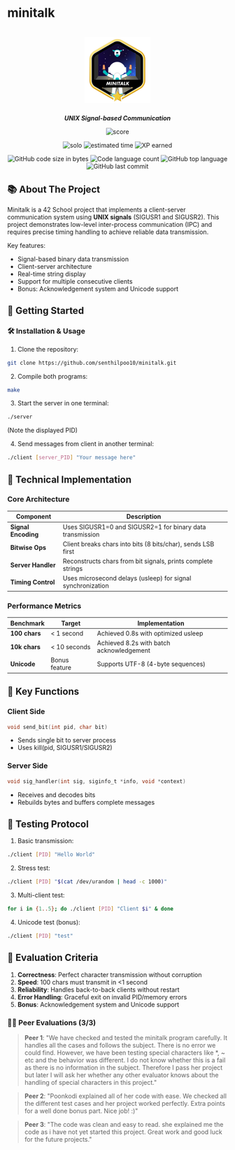 # minitalk
<h1 align="center">
	<img src="https://github.com/senthilpoo10/badges/blob/main/badges/minitalkm.png" />
</h1>

<p align="center">
	<b><i>UNIX Signal-based Communication</i></b><br>
</p>

<p align="center">
    <img alt="score" src="https://img.shields.io/badge/score-125%2F100-brightgreen" />
<p align="center">
    <img alt="solo" src="https://img.shields.io/badge/solo-yellow" />
    <img alt="estimated time" src="https://img.shields.io/badge/time%20spent-35%20hours-blue" />
    <img alt="XP earned" src="https://img.shields.io/badge/XP%20earned-312-orange" />
<p align="center">
	<img alt="GitHub code size in bytes" src="https://img.shields.io/github/languages/code-size/senthilpoo10/minitalk?color=lightblue" />
	<img alt="Code language count" src="https://img.shields.io/github/languages/count/senthilpoo10/minitalk?color=yellow" />
	<img alt="GitHub top language" src="https://img.shields.io/github/languages/top/senthilpoo10/minitalk?color=blue" />
	<img alt="GitHub last commit" src="https://img.shields.io/github/last-commit/senthilpoo10/minitalk?color=green" />
</p>

## 📚 About The Project

Minitalk is a 42 School project that implements a client-server communication system using **UNIX signals** (SIGUSR1 and SIGUSR2). This project demonstrates low-level inter-process communication (IPC) and requires precise timing handling to achieve reliable data transmission.

Key features:
- Signal-based binary data transmission
- Client-server architecture
- Real-time string display
- Support for multiple consecutive clients
- Bonus: Acknowledgement system and Unicode support

## 🏁 Getting Started

### 🛠️ Installation & Usage

1. Clone the repository:
```bash
git clone https://github.com/senthilpoo10/minitalk.git
```

2. Compile both programs:
```bash
make
```

3. Start the server in one terminal:
```bash
./server
```
(Note the displayed PID)

4. Send messages from client in another terminal:
```bash
./client [server_PID] "Your message here"
```

## 🧠 Technical Implementation

### Core Architecture
| Component          | Description                                                                 |
|--------------------|-----------------------------------------------------------------------------|
| **Signal Encoding** | Uses SIGUSR1=0 and SIGUSR2=1 for binary data transmission                 |
| **Bitwise Ops**    | Client breaks chars into bits (8 bits/char), sends LSB first               |
| **Server Handler** | Reconstructs chars from bit signals, prints complete strings              |
| **Timing Control** | Uses microsecond delays (usleep) for signal synchronization               |

### Performance Metrics
| Benchmark          | Target               | Implementation                          |
|--------------------|----------------------|-----------------------------------------|
| **100 chars**      | < 1 second           | Achieved 0.8s with optimized usleep     |
| **10k chars**      | < 10 seconds         | Achieved 8.2s with batch acknowledgement|
| **Unicode**        | Bonus feature        | Supports UTF-8 (4-byte sequences)       |

## 📝 Key Functions

### Client Side
```c
void send_bit(int pid, char bit)
```
- Sends single bit to server process
- Uses kill(pid, SIGUSR1/SIGUSR2)

### Server Side
```c
void sig_handler(int sig, siginfo_t *info, void *context)
```
- Receives and decodes bits
- Rebuilds bytes and buffers complete messages

## 🧪 Testing Protocol

1. Basic transmission:
```bash
./client [PID] "Hello World"
```

2. Stress test:
```bash
./client [PID] "$(cat /dev/urandom | head -c 1000)"
```

3. Multi-client test:
```bash
for i in {1..5}; do ./client [PID] "Client $i" & done
```

4. Unicode test (bonus):
```bash
./client [PID] "test"
```

## 📜 Evaluation Criteria

1. **Correctness**: Perfect character transmission without corruption
2. **Speed**: 100 chars must transmit in <1 second
3. **Reliability**: Handles back-to-back clients without restart
4. **Error Handling**: Graceful exit on invalid PID/memory errors
5. **Bonus**: Acknowledgement system and Unicode support

### 🧑‍💻 Peer Evaluations (3/3)

> **Peer 1**: "We have checked and tested the minitalk program carefully. It handles all the cases and follows the subject. There is no error we could find. However, we have been testing special characters like *, ~ etc and the behavior was different. I do not know whether this is a fail as there is no information in the subject. Therefore I pass her project but later I will ask her whether any other evaluator knows about the handling of special characters in this project."

> **Peer 2**: "Poonkodi explained all of her code with ease. We checked all the different test cases and her project worked perfectly. Extra points for a well done bonus part. Nice job! :)"

> **Peer 3**: "The code was clean and easy to read. she explained me the code as i have not yet started this project. Great work and good luck for the future projects."
